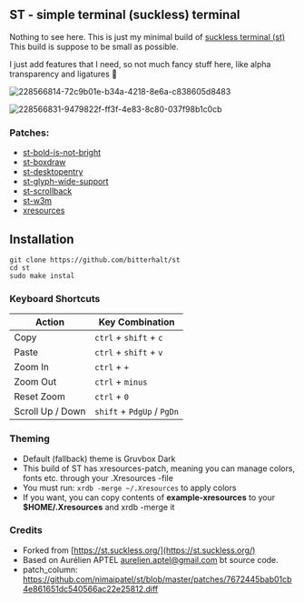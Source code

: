 ## ST - simple terminal (suckless) terminal

Nothing to see here. This is just my minimal build of [suckless terminal (st)](https://st.suckless.org/)
This build is suppose to be small as possible.

I just add features that I need, so not much fancy stuff here, like alpha transparency and ligatures 😬

![228566814-72c9b01e-b34a-4218-8e6a-c838605d8483](https://user-images.githubusercontent.com/95308907/228569294-94fd2e60-589b-48eb-ad70-38c3e87a0abf.png)

![228566831-9479822f-ff3f-4e83-8c80-037f98b1c0cb](https://user-images.githubusercontent.com/95308907/228569325-7ce55d44-5eb1-4c14-a049-da975f68baae.png)

### Patches:
* [st-bold-is-not-bright](https://st.suckless.org/patches/bold-is-not-bright/)
* [st-boxdraw](https://st.suckless.org/patches/boxdraw/)
* [st-desktopentry](https://st.suckless.org/patches/desktopentry/)
* [st-glyph-wide-support](https://st.suckless.org/patches/glyph_wide_support/)
* [st-scrollback](https://st.suckless.org/patches/scrollback/)
* [st-w3m](https://st.suckless.org/patches/w3m/)
* [xresources](https://st.suckless.org/patches/xresources/)

## Installation
```
git clone https://github.com/bitterhalt/st
cd st
sudo make instal
```
### Keyboard Shortcuts
Action      | Key Combination
---         | ---
Copy        | `ctrl` + `shift` + `c`
Paste       | `ctrl` + `shift` + `v`
Zoom In     | `ctrl` + `+`
Zoom Out    | `ctrl` + `minus`
Reset Zoom  | `ctrl` + `0`
Scroll Up / Down      | `shift` + `PdgUp` / `PgDn`

### Theming
* Default (fallback) theme is Gruvbox Dark
* This build of ST has xresources-patch, meaning you can manage colors, fonts etc. through your .Xresources -file
* You must run: ```xrdb -merge ~/.Xresources``` to apply colors
* If you want, you can copy contents of **example-xresources** to your **$HOME/.Xresources** and xrdb -merge it 

### Credits

* Forked from [https://st.suckless.org/](https://st.suckless.org/)
* Based on Aurélien APTEL aurelien.aptel@gmail.com bt source code.
* patch_column: https://github.com/nimaipatel/st/blob/master/patches/7672445bab01cb4e861651dc540566ac22e25812.diff  
